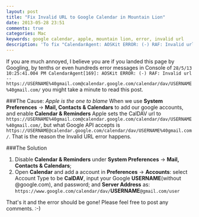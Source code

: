 ```yaml
---
layout: post
title: "Fix Invalid URL to Google Calendar in Mountain Lion"
date: 2013-05-28 23:51
comments: true
categories: Mac
keywords: google calendar, apple, mountain lion, error, invalid url
description: 'To fix "CalendarAgent: AOSKit ERROR: (-) RAF: Invalid url --" in Mountain Lion'
---
```


If you are much annoyed, I believe you are if you landed this page by Googling, by tenths or even hundreds error messages in Console of 
```28/5/13 10:25:41.004 PM CalendarAgent[169]: AOSKit ERROR: (-) RAF: Invalid url -- https://USERNAME%40gmail.com@calendar.google.com/calendar/dav/USERNAME%40gmail.com/```
you might take a minute to read this post.

###The Cause: _Apple is the one to blame_
When we use __System Preferences__ -> __Mail, Contacts & Calendars__ to add our google accounts, and enable __Calendar & Reminders__ Apple sets the CalDAV url to `https://USERNAME%40gmail.com@calendar.google.com/calendar/dav/USERNAME%40gmail.com/`, but what Google API accepts is `https://USERNAME@calendar.google.com/calendar/dav/USERNAME%40gmail.com/`. That is the reason the Invalid URL error happens.
<!-- more -->
###The Solution
1.	Disable __Calendar & Reminders__ under __System Preferences__ -> __Mail, Contacts & Calendars__;
1.	Open __Calendar__ and add a account in __Preferences__ -> __Accounts__: select Account Type to be __CalDAV__, input your Google __USERNAME__(without @google.com), and password; and __Server Address__ as: `https://www.google.com/calendar/dav/`__USERNAME__`@gmail.com/user`

That's it and the error should be gone! Please feel free to post any comments.
:-)
